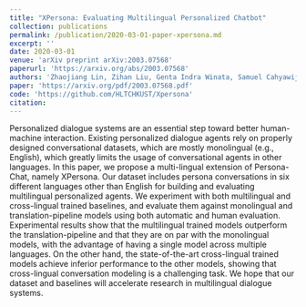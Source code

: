 ```yaml
---
title: "XPersona: Evaluating Multilingual Personalized Chatbot"
collection: publications
permalink: /publication/2020-03-01-paper-xpersona.md
excerpt: ''
date: 2020-03-01
venue: 'arXiv preprint arXiv:2003.07568'
paperurl: 'https://arxiv.org/abs/2003.07568'
authors: 'Zhaojiang Lin, Zihan Liu, Genta Indra Winata, Samuel Cahyawijaya, Andrea Madotto, Yejin Bang, Etsuko Ishii, Pascale Fung'
paper: 'https://arxiv.org/pdf/2003.07568.pdf'
code: 'https://github.com/HLTCHKUST/Xpersona'
citation: 
---
```

Personalized dialogue systems are an essential step toward better human-machine interaction. Existing personalized dialogue agents rely on properly designed conversational datasets, which are mostly monolingual (e.g., English), which greatly limits the usage of conversational agents in other languages. In this paper, we propose a multi-lingual extension of Persona-Chat, namely XPersona. Our dataset includes persona conversations in six different languages other than English for building and evaluating multilingual personalized agents. We experiment with both multilingual and cross-lingual trained baselines, and evaluate them against monolingual and translation-pipeline models using both automatic and human evaluation. Experimental results show that the multilingual trained models outperform the translation-pipeline and that they are on par with the monolingual models, with the advantage of having a single model across multiple languages. On the other hand, the state-of-the-art cross-lingual trained models achieve inferior performance to the other models, showing that cross-lingual conversation modeling is a challenging task. We hope that our dataset and baselines will accelerate research in multilingual dialogue systems.